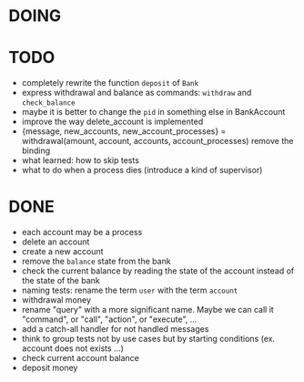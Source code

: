 # DOING



# TODO

* completely rewrite the function `deposit` of `Bank`
* express withdrawal and balance as commands: `withdraw` and `check_balance`
* maybe it is better to change the `pid` in something else in BankAccount
* improve the way delete_account is implemented
* {message, new_accounts, new_account_processes} = withdrawal(amount, account, accounts, account_processes) remove the binding
* what learned: how to skip tests
* what to do when a process dies (introduce a kind of supervisor)

# DONE

* each account may be a process
* delete an account
* create a new account
* remove the `balance` state from the bank
* check the current balance by reading the state of the account instead of the state of the bank
* naming tests: rename the term `user` with the term `account`
* withdrawal money
* rename "query" with a more significant name. Maybe we can call it "command", or "call", "action", or "execute", ...
* add a catch-all handler for not handled messages
* think to group tests not by use cases but by starting conditions (ex. account does not exists ...)
* check current account balance
* deposit money
